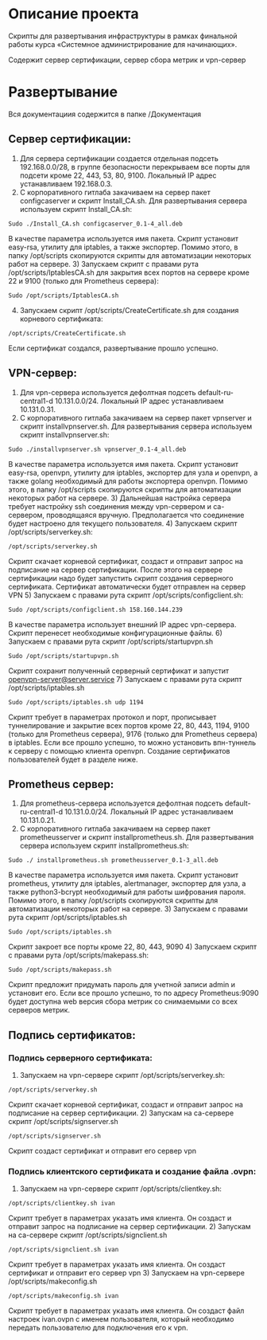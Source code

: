 # Описание проекта
Скрипты для развертывания инфраструктуры в рамках финальной работы курса «Системное администрирование для начинающих».

Содержит сервер сертификации, сервер сбора метрик и vpn-сервер

# Развертывание
Вся документациия содержится в папке /Документация

## Сервер сертификации:
1)	Для сервера сертификации создается отдельная подсеть 192.168.0.0/28, в группе безопасности перекрываем все порты для подсети кроме 22, 443, 53, 80, 9100. Локальный IP адрес устанавливаем 192.168.0.3. 
2)	С корпоративного гитлаба закачиваем на сервер пакет configcaserver и скрипт Install_CA.sh. Для развертывания сервера используем скрипт Install_CA.sh:
```shell
Sudo ./Install_CA.sh configcaserver_0.1-4_all.deb
```
В качестве параметра используется имя пакета. Скрипт установит easy-rsa, утилиту для iptables, а также экспортер. Помимо этого, в папку /opt/scripts скопируются скрипты для автоматизации некоторых работ на сервере.
3)	Запускаем скрипт с правами рута /opt/scripts/IptablesCA.sh для закрытия всех портов на сервере кроме 22 и 9100 (только для Prometheus сервера):
```shell
Sudo /opt/scripts/IptablesCA.sh
```
4)	Запускаем скрипт /opt/scripts/CreateCertificate.sh для создания корневого сертификата:
```shell
/opt/scripts/CreateCertificate.sh
```
Если сертификат создался, развертывание прошло успешно.

## VPN-сервер:
1)	Для vpn-сервера используется дефолтная подсеть default-ru-central1-d 10.131.0.0/24. Локальный IP адрес устанавливаем 10.131.0.31. 
2)	С корпоративного гитлаба закачиваем на сервер пакет vpnserver и скрипт installvpnserver.sh. Для развертывания сервера используем скрипт installvpnserver.sh:
```shell
Sudo ./installvpnserver.sh vpnserver_0.1-4_all.deb
```
В качестве параметра используется имя пакета. Скрипт установит easy-rsa, openvpn, утилиту для iptables, экспортер для узла и openvpn, а также golang необходимый для работы экспортера openvpn. Помимо этого, в папку /opt/scripts скопируются скрипты для автоматизации некоторых работ на сервере.
3)	Дальнейшая настройка сервера требует настройку ssh соединения между vpn-сервером и ca-сервером, проводящаяся вручную. Предполагается что соединение будет настроено для текущего пользователя.
4)	Запускаем скрипт /opt/scripts/serverkey.sh:
```shell
/opt/scripts/serverkey.sh
```
Скрипт скачает корневой сертификат, создаст и отправит запрос на подписание на сервер сертификации. После этого на сервере сертификации надо будет запустить скрипт создания серверного сертификата. Сертификат автоматически будет отправлен на сервер VPN
5)	Запускаем с правами рута скрипт /opt/scripts/configclient.sh:
```shell
Sudo /opt/scripts/configclient.sh 158.160.144.239
```
В качестве параметра использует внешний IP адрес vpn-сервера. Скрипт перенесет необходимые конфигурационные файлы.
6)	Запускаем с правами рута скрипт /opt/scripts/startupvpn.sh
```shell
Sudo /opt/scripts/startupvpn.sh
```
Скрипт сохранит полученный серверный сертификат и запустит openvpn-server@server.service
7)	Запускаем с правами рута скрипт /opt/scripts/iptables.sh
```shell
Sudo /opt/scripts/iptables.sh udp 1194
```
Скрипт требует в параметрах протокол и порт, прописывает туннелирование и закрытие всех портов кроме 22, 80, 443, 1194, 9100 (только для Prometheus сервера), 9176 (только для Prometheus сервера) в iptables. 
Если все прошло успешно, то можно установить впн-туннель к серверу с помощью клиента openvpn.
Создание сертификатов пользователей будет в разделе ниже.

## Prometheus сервер:
1)	Для prometheus-сервера используется дефолтная подсеть default-ru-central1-d 10.131.0.0/24. Локальный IP адрес устанавливаем 10.131.0.21. 
2)	С корпоративного гитлаба закачиваем на сервер пакет prometheusserver и скрипт installprometheus.sh. Для развертывания сервера используем скрипт installprometheus.sh:
```shell
Sudo ./ installprometheus.sh prometheusserver_0.1-3_all.deb
```
В качестве параметра используется имя пакета. Скрипт установит prometheus, утилиту для iptables, alertmanager, экспортер для узла, а также python3-bcrypt необходимый для работы шифрования пароля. Помимо этого, в папку /opt/scripts скопируются скрипты для автоматизации некоторых работ на сервере.
3)	Запускаем с правами рута скрипт /opt/scripts/iptables.sh
```shell
Sudo /opt/scripts/iptables.sh
```
Скрипт закроет все порты кроме 22, 80, 443, 9090
4)	Запускаем скрипт с правами рута /opt/scripts/makepass.sh:
```shell
Sudo /opt/scripts/makepass.sh
```
Скрипт предложит придумать пароль для учетной записи admin и установит его.
Если все прошло успешно, то по адресу Prometheus:9090 будет доступна web версия сбора метрик со снимаемыми со всех серверов метрик.

## Подпись сертификатов:
### Подпись серверного сертификата:
1)	Запускаем на vpn-сервере скрипт /opt/scripts/serverkey.sh:
```shell
/opt/scripts/serverkey.sh
```
Скрипт скачает корневой сертификат, создаст и отправит запрос на подписание на сервер сертификации. 
2)	Запускам на ca-сервере скрипт /opt/scripts/signserver.sh
```shell
/opt/scripts/signserver.sh
```
Скрипт создаст сертификат и отправит его сервер vpn
### Подпись клиентского сертификата и создание файла .ovpn:
1)	Запускаем на vpn-сервере скрипт /opt/scripts/clientkey.sh:
```shell
/opt/scripts/clientkey.sh ivan
```
Скрипт требует в параметрах указать имя клиента. Он создаст и отправит запрос на подписание на сервер сертификации. 
2)	Запускам на ca-сервере скрипт /opt/scripts/signclient.sh
```shell
/opt/scripts/signclient.sh ivan
```
Скрипт требует в параметрах указать имя клиента. Он создаст сертификат и отправит его сервер vpn
3)	Запускаем на vpn-сервере /opt/scripts/makeconfig.sh
```shell
/opt/scripts/makeconfig.sh ivan
```
Скрипт требует в параметрах указать имя клиента. Он создаст файл настроек ivan.ovpn с именем пользователя, который необходимо передать пользователю для подключения его к vpn.

